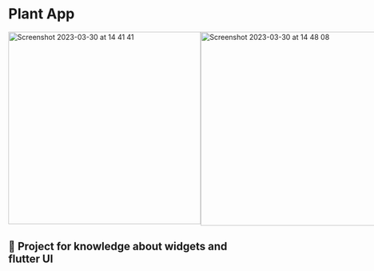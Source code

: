 # Plant App

<div style="display:flex;">
    <img width="385" alt="Screenshot 2023-03-30 at 14 41 41" src="https://user-images.githubusercontent.com/54027680/228920315-809bd44a-9d44-4f16-a08d-0a2ca97e47bb.png">
    <img width="388" alt="Screenshot 2023-03-30 at 14 48 08" src="https://user-images.githubusercontent.com/54027680/228921462-1a062122-23aa-4ae9-b654-ae440c597310.png">
</div>

## 🚀 Project for knowledge about widgets and flutter UI


